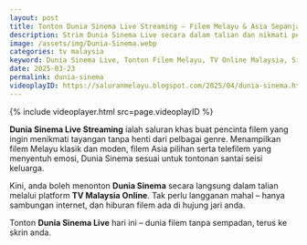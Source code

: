 ```yaml
---
layout: post
title: Tonton Dunia Sinema Live Streaming – Filem Melayu & Asia Sepanjang Hari
description: Strim Dunia Sinema Live secara dalam talian dan nikmati pelbagai filem Melayu, Asia serta telefilem menarik setiap hari tanpa henti.
image: /assets/img/Dunia-Sinema.webp
categories: tv malaysia
keyword: Dunia Sinema Live, Tonton Filem Melayu, TV Online Malaysia, Siaran Langsung Dunia Sinema, Filem Asia Online
date: 2025-03-23
permalink: dunia-sinema
videoplayID: https://saluranmelayu.blogspot.com/2025/04/dunia-sinema.html
---
```


{% include videoplayer.html
  src=page.videoplayID
%}

**Dunia Sinema Live Streaming** ialah saluran khas buat pencinta filem yang ingin menikmati tayangan tanpa henti dari pelbagai genre. Menampilkan filem Melayu klasik dan moden, filem Asia pilihan serta telefilem yang menyentuh emosi, Dunia Sinema sesuai untuk tontonan santai seisi keluarga.

Kini, anda boleh menonton **Dunia Sinema** secara langsung dalam talian melalui platform **TV Malaysia Online**. Tak perlu langganan mahal – hanya sambungan internet, dan hiburan filem ada di hujung jari anda.

Tonton **Dunia Sinema Live** hari ini – dunia filem tanpa sempadan, terus ke skrin anda.
